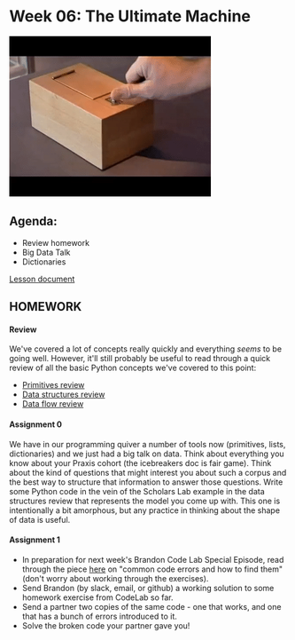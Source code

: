 # Week 06: The Ultimate Machine

![Shannon/Minsky Ultimate Machine](assets/ultimate_machine.gif)
 
## Agenda:
- Review homework
- Big Data Talk
- Dictionaries

[Lesson document](./lesson.md)

## HOMEWORK

#### Review

We've covered a lot of concepts really quickly and everything *seems* to be going well. However, it'll still probably be useful to read through a quick review of all the basic Python concepts we've covered to this point:

- [Primitives review](primitives.md)
- [Data structures review](data_structures.md)
- [Data flow review](data_flow.md)

#### Assignment 0

We have in our programming quiver a number of tools now (primitives, lists, dictionaries) and we just had a big talk on data. Think about everything you know about your Praxis cohort (the icebreakers doc is fair game). Think about the kind of questions that might interest you about such a corpus and the best way to structure that information to answer those questions. Write some Python code in the vein of the Scholars Lab example in the data structures review that represents the model you come up with. This one is intentionally a bit amorphous, but any practice in thinking about the shape of data is useful.

#### Assignment 1

* In preparation for next week's Brandon Code Lab Special Episode, read through the piece [here](https://humanitiesprogramming.github.io/exercises/python-debugging/) on "common code errors and how to find them" (don't worry about working through the exercises).
* Send Brandon (by slack, email, or github) a working solution to some homework exercise from CodeLab so far. 
* Send a partner two copies of the same code - one that works, and one that has a bunch of errors introduced to it.
* Solve the broken code your partner gave you!
